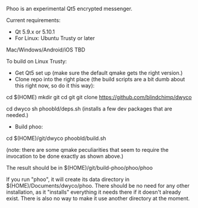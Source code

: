 
Phoo is an experimental Qt5 encrypted messenger.

Current requirements:
* Qt 5.9.x or 5.10.1
* For Linux: Ubuntu Trusty or later

Mac/Windows/Android/iOS
TBD

To build on Linux Trusty:

* Get Qt5 set up (make sure the default qmake gets the right version.)
* Clone repo into the right place (the build scripts are a bit dumb about this
right now, so do it this way):

cd $(HOME)
mkdir git
cd git
git clone https://github.com/blindchimp/dwyco

cd dwyco
sh phoobld/deps.sh (installs a few dev packages that are needed.)

* Build phoo:

cd $(HOME)/git/dwyco
phoobld/build.sh

(note: there are some qmake peculiarities that seem to require the
invocation to be done exactly as shown above.)

The result should be in $(HOME)/git/build-phoo/phoo/phoo

If you run "phoo", it will create its data directory in
$(HOME)/Documents/dwyco/phoo. There should be no need for 
any other installation, as it "installs" everything it needs
there if it doesn't already exist. There is also no way to make
it use another directory at the moment.


